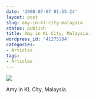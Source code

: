 ```yaml
---
date: '2008-07-07 01:55:24'
layout: post
slug: amy-in-kl-city-malaysia
status: publish
title: Amy in KL City, Malaysia.
wordpress_id: '41275284'
categories:
- Articles
tags:
- Articles
---
```


![](http://media.tumblr.com/G4X9Djbwyb47lpt4EitLpcE8_500.jpg)  
  
Amy in KL City, Malaysia.
